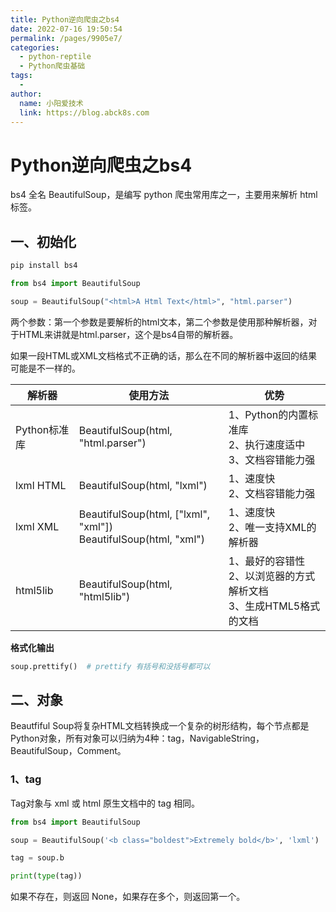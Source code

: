 ```yaml
---
title: Python逆向爬虫之bs4
date: 2022-07-16 19:50:54
permalink: /pages/9905e7/
categories:
  - python-reptile
  - Python爬虫基础
tags:
  - 
author: 
  name: 小阳爱技术
  link: https://blog.abck8s.com
---
```


# Python逆向爬虫之bs4

bs4 全名 BeautifulSoup，是编写 python 爬虫常用库之一，主要用来解析 html 标签。

## 一、初始化

```python
pip install bs4

from bs4 import BeautifulSoup

soup = BeautifulSoup("<html>A Html Text</html>", "html.parser")
```

两个参数：第一个参数是要解析的html文本，第二个参数是使用那种解析器，对于HTML来讲就是html.parser，这个是bs4自带的解析器。

如果一段HTML或XML文档格式不正确的话，那么在不同的解析器中返回的结果可能是不一样的。

| 解析器       | 使用方法                                                     | 优势                                                         |
| ------------ | ------------------------------------------------------------ | ------------------------------------------------------------ |
| Python标准库 | BeautifulSoup(html, "html.parser")                           | 1、Python的内置标准库<br/>2、执行速度适中<br/>3、文档容错能力强 |
| lxml HTML    | BeautifulSoup(html, "lxml")                                  | 1、速度快<br/>2、文档容错能力强                              |
| lxml XML     | BeautifulSoup(html, ["lxml", "xml"])<br/>BeautifulSoup(html, "xml") | 1、速度快<br/>2、唯一支持XML的解析器                         |
| html5lib     | BeautifulSoup(html, "html5lib")                              | 1、最好的容错性<br>2、以浏览器的方式解析文档<br>3、生成HTML5格式的文档 |

**格式化输出**

```python
soup.prettify()  # prettify 有括号和没括号都可以
```

## 二、对象

Beautfiful Soup将复杂HTML文档转换成一个复杂的树形结构，每个节点都是Python对象，所有对象可以归纳为4种：tag，NavigableString，BeautifulSoup，Comment。

### 1、tag

Tag对象与 xml 或 html 原生文档中的 tag 相同。

```python
from bs4 import BeautifulSoup

soup = BeautifulSoup('<b class="boldest">Extremely bold</b>', 'lxml')

tag = soup.b

print(type(tag))
```

如果不存在，则返回 None，如果存在多个，则返回第一个。

